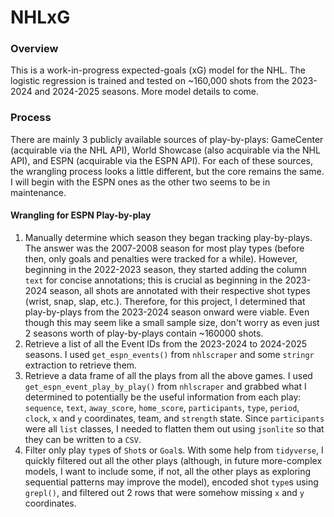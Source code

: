 # NHLxG

### Overview

This is a work-in-progress expected-goals (xG) model for the NHL. The logistic 
regression is trained and tested on ~160,000 shots from the 2023-2024 and 
2024-2025 seasons. More model details to come.

### Process

There are mainly 3 publicly available sources of play-by-plays: GameCenter 
(acquirable via the NHL API), World Showcase (also acquirable via the NHL API), 
and ESPN (acquirable via the ESPN API). For each of these sources, the wrangling 
process looks a little different, but the core remains the same. I will begin 
with the ESPN ones as the other two seems to be in maintenance.

#### Wrangling for ESPN Play-by-play

1. Manually determine which season they began tracking play-by-plays. The answer 
was the 2007-2008 season for most play types (before then, only goals and 
penalties were tracked for a while). However, beginning in the 2022-2023 
season, they started adding the column `text` for concise annotations; this is 
crucial as beginning in the 2023-2024 season, all shots are annotated with their 
respective shot types (wrist, snap, slap, etc.). Therefore, for this project, I 
determined that play-by-plays from the 2023-2024 season onward were viable. Even 
though this may seem like a small sample size, don't worry as even just 2 
seasons worth of play-by-plays contain ~160000 shots.
2. Retrieve a list of all the Event IDs from the 2023-2024 to 2024-2025 
seasons. I used `get_espn_events()` from `nhlscraper` and some `stringr` 
extraction to retrieve them.
3. Retrieve a data frame of all the plays from all the above games. I used 
`get_espn_event_play_by_play()` from `nhlscraper` and grabbed what I determined 
to potentially be the useful information from each play: `sequence`, `text`, 
`away_score`, `home_score`, `participants`, `type`, `period`, `clock`, `x` and 
`y` coordinates, team, and `strength` state. Since `participants` were all 
`list` classes, I needed to flatten them out using `jsonlite` so that they can 
be written to a `CSV`.
4. Filter only play `type`s of `Shot`s or `Goal`s. With some help from 
`tidyverse`, I quickly filtered out all the other plays (although, in future 
more-complex models, I want to include some, if not, all the other plays as 
exploring sequential patterns may improve the model), encoded shot `type`s using
`grepl()`, and filtered out 2 rows that were somehow missing `x` and `y` 
coordinates.
